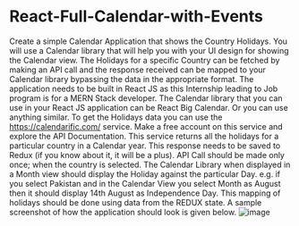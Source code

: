 # React-Full-Calendar-with-Events
Create a simple Calendar Application that shows the Country Holidays. You will use a Calendar library that will help you with your UI design for showing the Calendar view. The Holidays for a specific Country can be fetched by making an API call and the response received can be mapped to your Calendar library bypassing the data in the appropriate format. The application needs to be built in React JS as this Internship leading to Job program is for a MERN Stack developer. The Calendar library that you can use in your React JS application can be React Big Calendar. Or you can use anything similar. To get the Holidays data you can use the https://calendarific.com/ service. Make a free account on this service and explore the API Documentation. This service returns all the holidays for a particular country in a Calendar year. This response needs to be saved to Redux (if you know about it, it will be a plus). API Call should be made only once; when the country is selected. The Calendar Library when displayed in a Month view should display the Holiday against the particular Day. e.g. if you select Pakistan and in the Calendar View you select Month as August then it should display 14th August as Independence Day. This mapping of holidays should be done using data from the REDUX state. A sample screenshot of how the application should look is given below.
![image](https://user-images.githubusercontent.com/61928905/205374638-1414d3e4-826f-4c19-81c4-a651edb454b7.png)
